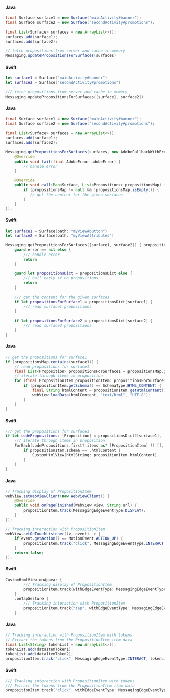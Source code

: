 <Variant platform="android" function="updatepropositionsforsurfaces" repeat="2"/>

#### Java

```java
final Surface surface1 = new Surface("mainActivity#banner");
final Surface surface2 = new Surface("secondActivity#promotions");
 
final List<Surface> surfaces = new ArrayList<>();
surfaces.add(surface1);
surfaces.add(surface2);
 
// fetch propositions from server and cache in-memory
Messaging.updatePropositionsForSurfaces(surfaces)
```

<Variant platform="ios" function="updatepropositionsforsurfaces" repeat="2"/>

#### Swift

```swift
let surface1 = Surface("mainActivity#banner")
let surface2 = Surface("secondActivity#promotions")
 
/// fetch propositions from server and cache in-memory
Messaging.updatePropositionsForSurfaces([surface1, surface2])
```

<Variant platform="android" function="getpropositionsforsurfaces" repeat="2"/>

#### Java

```java
final Surface surface1 = new Surface("mainActivity#banner");
final Surface surface2 = new Surface("secondActivity#promotions");
 
final List<Surface> surfaces = new ArrayList<>();
surfaces.add(surface1);
surfaces.add(surface2);
 
Messaging.getPropositionsForSurfaces(surfaces, new AdobeCallbackWithError<Map<Surface, List<Proposition>>>() {
    @Override
    public void fail(final AdobeError adobeError) {
        // handle error
    }
 
    @Override
    public void call(Map<Surface, List<Proposition>> propositionsMap) {
        if (propositionsMap != null && !propositionsMap.isEmpty()) {
           // get the content for the given surfaces
        }
    }
});
```

<Variant platform="ios" function="getpropositionsforsurfaces" repeat="2"/>

#### Swift

```swift
let surface1 = Surface(path: "myView#button")
let surface2 = Surface(path: "myViewAttributes")
 
Messaging.getPropositionsForSurfaces([surface1, surface2]) { propositionsDict, error in
    guard error == nil else {
        /// handle error
        return
    }
 
    guard let propositionsDict = propositionsDict else {
        /// bail early if no propositions
        return
    }
     
    /// get the content for the given surfaces
    if let propositionsForSurface1 = propositionsDict[surface1] {
        /// read surface1 propositions
    }
 
    if let propositionsForSurface2 = propositionsDict[surface2] {
        /// read surface2 propositions
    }
}
```

<Variant platform="android" function="using-propositions" repeat="2"/>

#### Java

```java
// get the propositions for surface1
if (propositionsMap.contains(surface1)) {
    // read propositions for surface1
    final List<Proposition> propositionsForSurface1 = propositionsMap.get(surface1)
    // iterate through items in proposition
    for (final PropositionItem propositionItem: propositionsForSurface1.get(0).getItems()) {
        if (propositionItem.getSchema() == SchemaType.HTML_CONTENT) {
            final String htmlContent = propositionItem.getHtmlContent();
            webView.loadData(htmlContent, "text/html", "UTF-8");
        }
    }
}
```

<Variant platform="ios" function="using-propositions" repeat="2"/>

#### Swift

```swift
/// get the propositions for surface1
if let codePropositions: [Proposition] = propositionsDict?[surface1], !codePropositions.isEmpty {
    /// iterate through items in proposition
    ForEach(codePropositions.first?.items as? [PropositionItem] ?? [], id:\.itemId) { propositionItem in
        if propositionItem.schema == .htmlContent {
            CustomHtmlView(htmlString: propositionItem.htmlContent)
        }
    }
}
```

<Variant platform="android" function="track" repeat="2"/>

#### Java

```java
// Tracking display of PropositionItem          
webView.setWebViewClient(new WebViewClient() {
    @Override
    public void onPageFinished(WebView view, String url) {
        propositionItem.track(MessagingEdgeEventType.DISPLAY);
    }
});
 
// Tracking interaction with PropositionItem
webView.setOnTouchListener((v, event) -> {
    if(event.getAction() == MotionEvent.ACTION_UP) {
        propositionItem.track("click", MessagingEdgeEventType.INTERACT, null);
    }
    return false;
});
```

<Variant platform="ios" function="track" repeat="2"/>

#### Swift

```swift
CustomHtmlView.onAppear {
        /// Tracking display of PropositionItem
        propositionItem.track(withEdgeEventType: MessagingEdgeEventType.display)
    }
    .onTapGesture {
        /// Tracking interaction with PropositionItem
        propositionItem.track("tap", withEdgeEventType: MessagingEdgeEventType.display)
    }
```

<Variant platform="android" function="track-with-tokens" repeat="2"/>

#### Java

```java
// Tracking interaction with PropositionItem with tokens
// Extract the tokens from the PropositionItem item data
final List<String> tokenList = new ArrayList<>();
tokenList.add(dataItemToken1);
tokenList.add(dataItemToken2);
propositionItem.track("click", MessagingEdgeEventType.INTERACT, tokenList);
```

<Variant platform="ios" function="track-with-tokens" repeat="2"/>

#### Swift

```swift
/// Tracking interaction with PropositionItem with tokens
/// Extract the tokens from the PropositionItem item data
propositionItem.track("click", withEdgeEventType: MessagingEdgeEventType.interact, forTokens: [dataItemToken1, dataItemToken1])
```